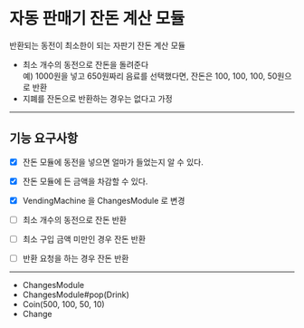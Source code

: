 # 자동 판매기 잔돈 계산 모듈

반환되는 동전이 최소한이 되는 자판기 잔돈 계산 모듈

- 최소 개수의 동전으로 잔돈을 돌려준다  
    예) 1000원을 넣고 650원짜리 음료를 선택했다면, 잔돈은 100, 100, 100, 50원으로 반환
- 지폐를 잔돈으로 반환하는 경우는 없다고 가정

---

## 기능 요구사항

- [x] 잔돈 모듈에 동전을 넣으면 얼마가 들었는지 알 수 있다.
- [x] 잔돈 모듈에 든 금액을 차감할 수 있다.
- [x] VendingMachine 을 ChangesModule 로 변경
- [ ] 최소 개수의 동전으로 잔돈 반환
- [ ] 최소 구입 금액 미만인 경우 잔돈 반환
- [ ] 반환 요청을 하는 경우 잔돈 반환  


---

- ChangesModule
- ChangesModule#pop(Drink)
- Coin(500, 100, 50, 10)
- Change
